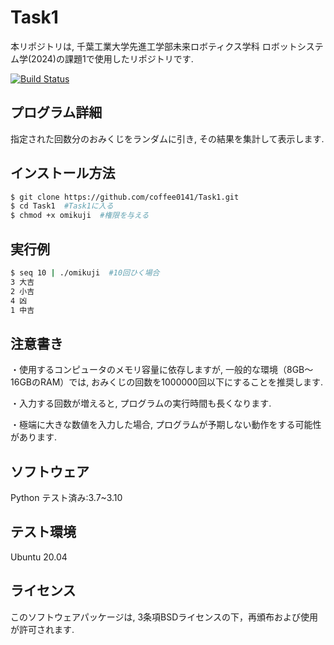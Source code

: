 # Task1
本リポジトリは, 千葉工業大学先進工学部未来ロボティクス学科 ロボットシステム学(2024)の課題1で使用したリポジトリです.

[![Build Status](https://github.com/coffee0141/Task1/actions/workflows/test.yml/badge.svg)](https://github.com/coffee0141/Task1/actions/workflows/test.yml)

## プログラム詳細
指定された回数分のおみくじをランダムに引き, その結果を集計して表示します.

## インストール方法
```bash
$ git clone https://github.com/coffee0141/Task1.git
$ cd Task1  #Task1に入る
$ chmod +x omikuji  #権限を与える
```
## 実行例
```bash
$ seq 10 | ./omikuji  #10回ひく場合
3 大吉
2 小吉
4 凶
1 中吉
```

## 注意書き
・使用するコンピュータのメモリ容量に依存しますが, 一般的な環境（8GB～16GBのRAM）では, おみくじの回数を1000000回以下にすることを推奨します.

・入力する回数が増えると, プログラムの実行時間も長くなります.

・極端に大きな数値を入力した場合, プログラムが予期しない動作をする可能性があります.

## ソフトウェア
Python テスト済み:3.7~3.10

## テスト環境
Ubuntu 20.04

## ライセンス
このソフトウェアパッケージは, 3条項BSDライセンスの下，再頒布および使用が許可されます.

